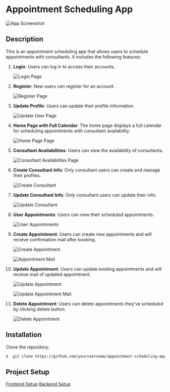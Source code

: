 # Appointment Scheduling App


![App Screenshot](github_images/Home.PNG)



## Description


This is an appointment scheduling app that allows users to schedule appointments with consultants. It includes the following features:


1. **Login**: Users can log in to access their accounts.

    ![Login Page](github_images/Login.PNG)


2. **Register**: New users can register for an account.

    ![Register Page](github_images/Register.PNG)


3. **Update Profile**: Users can update their profile information.

    ![Update User Page](github_images/Update%20User.PNG)


4. **Home Page with Full Calendar**: The home page displays a full calendar for scheduling appointments with consultant availability.

    ![Home Page Page](github_images/Home.PNG)


5. **Consultant Availabilities**: Users can view the availability of consultants.

    ![Consultant Availabilites Page](github_images/Consultant%20availabilities.PNG)


6. **Create Consultant Info**: Only consultant users can create and manage their profiles.

    ![Create Consultant](github_images/create%20consultant%20info.PNG)


7. **Update Consultant Info**: Only consultant users can update their info.

    ![Update Consultant](github_images/update%20consultant%20info.PNG)


8. **User Appointments**: Users can view their scheduled appointments.

    ![User Appointments](github_images/My%20Appointments.PNG)


9. **Create Appointment**: Users can create new appointments and will recieve confirmation mail after booking.

    ![Create Appointment](github_images/create%20appointment.PNG)

    ![Appointment Mail](github_images/create%20appointment%20mail.PNG)


10. **Update Appointment**: Users can update existing appointments and will recieve mail of updated appointment.

    ![Update Appointment](github_images/update%20appointment.PNG)

    ![Update Appointment Mail](github_images/update%20appointment%20mail.PNG)


11. **Delete Appointment**: Users can delete appointments they've scheduled by clicking delete button.

    ![Delete Appointment](github_images/My%20Appointments.PNG)



## Installation

Clone the repository:
```bash
$  git clone https://github.com/yourusername/appointment-scheduling-app.git
```


## Project Setup 
[Frontend Setup](https://github.com/Asad474/Quiz-App/frontend)
[Backend Setup](https://github.com/Asad474/Quiz-App/backend)